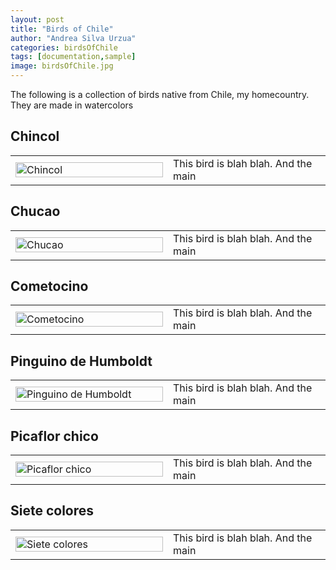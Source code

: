 ```yaml
---
layout: post
title: "Birds of Chile"
author: "Andrea Silva Urzua"
categories: birdsOfChile
tags: [documentation,sample]
image: birdsOfChile.jpg
---
```


The following is a collection of birds native from Chile, my homecountry. They are made in watercolors

## Chincol
<table border="0" style="width:100%">
<tr>
<td style="width:50%">
<a href="https://andreasilvau.github.io/">
<img border="0" alt="Chincol" src="https://andreasilvau.github.io/assets/img/birds_chincol.jpg" style="width:100%">
</a>
</td>
<td style="width:50%">
This bird is blah blah. 
And the main
</td>
</tr>
</table>

## Chucao
<table border="0" style="width:100%">
<tr>
<td style="width:50%">
<a href="https://andreasilvau.github.io/">
<img border="0" alt="Chucao" src="https://andreasilvau.github.io/assets/img/birds_chucao.jpg" style="width:100%">
</a>
</td>
<td style="width:50%">
This bird is blah blah. 
And the main
</td>
</tr>
</table>

## Cometocino
<table border="0" style="width:100%">
<tr>
<td style="width:50%">
<a href="https://andreasilvau.github.io/">
<img border="0" alt="Cometocino" src="https://andreasilvau.github.io/assets/img/birds_cometocino.jpg" style="width:100%">
</a>
</td>
<td style="width:50%">
This bird is blah blah. 
And the main
</td>
</tr>
</table>

## Pinguino de Humboldt
<table border="0" style="width:100%">
<tr>
<td style="width:50%">
<a href="https://andreasilvau.github.io/">
<img border="0" alt="Pinguino de Humboldt" src="https://andreasilvau.github.io/assets/img/birds_humboldt.jpg" style="width:100%">
</a>
</td>
<td style="width:50%">
This bird is blah blah. 
And the main
</td>
</tr>
</table>

## Picaflor chico
<table border="0" style="width:100%">
<tr>
<td style="width:50%">
<a href="https://andreasilvau.github.io/">
<img border="0" alt="Picaflor chico" src="https://andreasilvau.github.io/assets/img/birds_picaflorchico.jpg" style="width:100%">
</a>
</td>
<td style="width:50%">
This bird is blah blah. 
And the main
</td>
</tr>
</table>

## Siete colores
<table border="0" style="width:100%">
<tr>
<td style="width:50%">
<a href="https://andreasilvau.github.io/">
<img border="0" alt="Siete colores" src="https://andreasilvau.github.io/assets/img/birds_sietecolores.jpg" style="width:100%">
</a>
</td>
<td style="width:50%">
This bird is blah blah. 
And the main
</td>
</tr>
</table>

